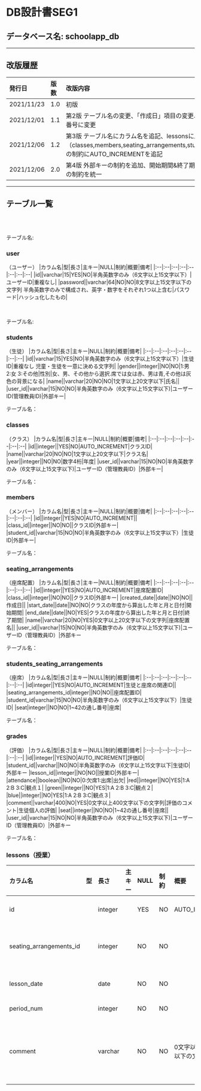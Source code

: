 # DB設計書SEG1

## データベース名: schoolapp_db
---
## 改版履歴
|発行日|版数|改版内容|
|:--|:--|:--|
|2021/11/23|1.0|初版|
|2021/12/01|1.1|第2版 テーブル名の変更、「作成日」項目の変更、欠席の変数の型をbooleanに変更、座席を通し番号に変更|
|2021/12/06|1.2|第3版 テーブル名にカラム名を追記、lessonsに座席配置IDを追記、システム上で設定されるID（classes,members,seating_arrangements,students_seating_arrangements,grades,lessons）の制約にAUTO_INCREMENTを追記|
|2021/12/06|2.0|第4版 外部キーの制約を追加、開始期間&終了期間のYYYY部分に格納する要素の明記、座席位置の制約を統一

---

## テーブル一覧

<br>


<br>

テーブル名:
### user
（ユーザー）
|カラム名|型|長さ|主キー|NULL|制約|概要|備考|
|:--|:--|:--|:--|:--|:--|:--|:--|
|id||varchar|15|YES|NO|半角英数字のみ（6文字以上15文字以下）|ユーザーID|重複なし|
|password||varchar|64|NO|NO|8文字以上15文字以下の文字列	半角英数字のみで構成され、英字・数字をそれぞれ1つ以上含む|パスワード|ハッシュ化したもの|

<br>

テーブル名:
### students
（生徒）
|カラム名|型|長さ|主キー|NULL|制約|概要|備考|
|:--|:--|:--|:--|:--|:--|:--|:--|
|id||varchar|15|YES|NO|半角英数字のみ（6文字以上15文字以下）|生徒ID|重複なし 児童・生徒を一意に決める文字列|
|gender||integer||NO|NO|1:男 2:女 3:その他|性別|女、男、その他から選択.席では女は赤、男は青,その他は灰色の背景になる|
|name||varchar|20|NO|NO|1文字以上20文字以下|氏名||
|user_id||varchar|15|NO|NO|半角英数字のみ（6文字以上15文字以下)|ユーザーID(管理教員ID)|外部キー|


テーブル名：
### classes
（クラス）
|カラム名|型|長さ|主キー|NULL|制約|概要|備考|
|:--|:--|:--|:--|:--|:--|:--|:--|
|id||integer||YES|NO|AUTO_INCREMENT|クラスID|
|name||varchar|20|NO|NO|1文字以上20文字以下|クラス名|
|year||integer||NO|NO|数字4桁|年度|
|user_id||varchar|15|NO|NO|半角英数字のみ（6文字以上15文字以下)|ユーザーID（管理教員ID）|外部キー|


テーブル名：
### members
（メンバー）
|カラム名|型|長さ|主キー|NULL|制約|概要|備考|
|:--|:--|:--|:--|:--|:--|:--|:--|
|id||integer||YES|NO|AUTO_INCREMENT||
|class_id||integer||NO|NO||クラスID|外部キー|
|student_id||varchar|15|NO|NO|半角英数字のみ（6文字以上15文字以下）|生徒ID|外部キー|


テーブル名：
### seating_arrangements
（座席配置）
|カラム名|型|長さ|主キー|NULL|制約|概要|備考|
|:--|:--|:--|:--|:--|:--|:--|:--|
|id||integer||YES|NO|AUTO_INCREMENT|座席配置ID|
|class_id||integer||NO|NO||クラスID|外部キー|
|created_date||date||NO|NO||作成日||
|start_date||date||NO|NO|クラスの年度から算出した年と月と日付|開始期間|
|end_date||date||NO|YES|クラスの年度から算出した年と月と日付|終了期間|
|name||varchar|20|NO|YES|0文字以上20文字以下の文字列|座席配置名||
|user_id||varchar|15|NO|NO|半角英数字のみ（6文字以上15文字以下)|ユーザーID（管理教員ID）|外部キー

テーブル名：
### students_seating_arrangements
（座席）
|カラム名|型|長さ|主キー|NULL|制約|概要|備考|
|:--|:--|:--|:--|:--|:--|:--|:--|
|id|integer||YES|NO|AUTO_INCREMENT|生徒と座席の関連ID||
|seating_arrangements_id|integer||NO|NO||座席配置ID|
|student_id|varchar|15|NO|NO|半角英数字のみ（6文字以上15文字以下）|生徒ID|
|seat|integer||NO|NO|1~42の通し番号|座席|


テーブル名：
### grades
（評価）
|カラム名|型|長さ|主キー|NULL|制約|概要|備考|
|:--|:--|:--|:--|:--|:--|:--|:--|
|id||integer||YES|NO|AUTO_INCREMENT|評価ID|
|student_id||varchar||NO|NO|半角英数字のみ（6文字以上15文字以下|生徒ID|外部キー
|lesson_id||integer||NO|NO||授業ID|外部キー|
|attendance||boolean||NO|NO|0:欠席1:出席|出欠|
|red||integer||NO|YES|1:A 2:B 3:C|観点１|
|green||integer||NO|YES|1:A 2:B 3:C|観点２|
|blue||integer||NO|YES|1:A 2:B 3:C|観点３|
|comment||varchar|400|NO|YES|0文字以上400文字以下の文字列|評価のコメント|生徒個人の評価|
|seat||integer||NO|NO|1~42の通し番号|座席||
|user_id||varchar|15|NO|NO|半角英数字のみ（6文字以上15文字以下)|ユーザーID（管理教員ID）|外部キー

テーブル名：
### lessons（授業）
|カラム名|型|長さ|主キー|NULL|制約|概要|備考|
|:--|:--|:--|:--|:--|:--|:--|:--|
|id||integer||YES|NO|AUTO_INCREMENT|授業ID|
|seating_arrangements_id||integer||NO|NO||座席配置ID|外部キー
|lesson_date||date||NO|NO||授業日||
|period_num||integer||NO|NO||時限|1~6限を想定|
|comment||varchar||NO|NO|0文字以上400文字以下の文字列|評価のコメント|授業コメント|授業全体へのコメント|



